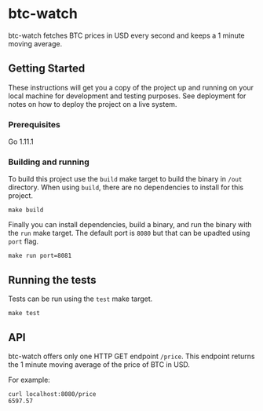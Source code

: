 # btc-watch

btc-watch fetches BTC prices in USD every second and keeps a 1 minute moving average.

## Getting Started

These instructions will get you a copy of the project up and running on your local machine for development and testing purposes. See deployment for notes on how to deploy the project on a live system.

### Prerequisites

Go 1.11.1

### Building and running

To build this project use the `build` make target to build the binary in `/out` directory. When using `build`, there are no dependencies to install for this project.

```
make build
```

Finally you can install dependencies, build a binary, and run the binary with the `run` make target.
The default port is `8080` but that can be upadted using `port` flag.

```
make run port=8081
```

## Running the tests

Tests can be run using the `test` make target.

```
make test
```

## API

btc-watch offers only one HTTP GET endpoint `/price`. This endpoint returns the 1 minute moving average of the price of BTC in USD.

For example:
```
curl localhost:8080/price
6597.57
```